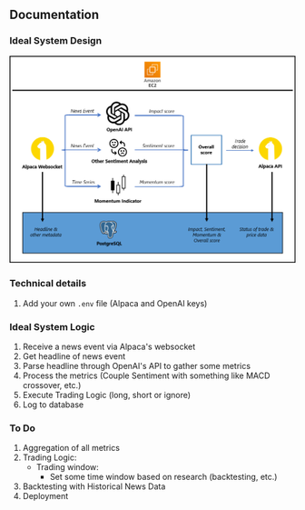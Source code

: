 ## Documentation

### Ideal System Design
![](system_design.png)

### Technical details
1. Add your own `.env` file (Alpaca and OpenAI keys)

### Ideal System Logic
1. Receive a news event via Alpaca's websocket
2. Get headline of news event
3. Parse headline through OpenAI's API to gather some metrics
4. Process the metrics (Couple Sentiment with something like MACD crossover, etc.)
5. Execute Trading Logic (long, short or ignore)
6. Log to database

### To Do
1. Aggregation of all metrics
2. Trading Logic:
    * Trading window:
        - Set some time window based on research (backtesting, etc.)
3. Backtesting with Historical News Data
4. Deployment